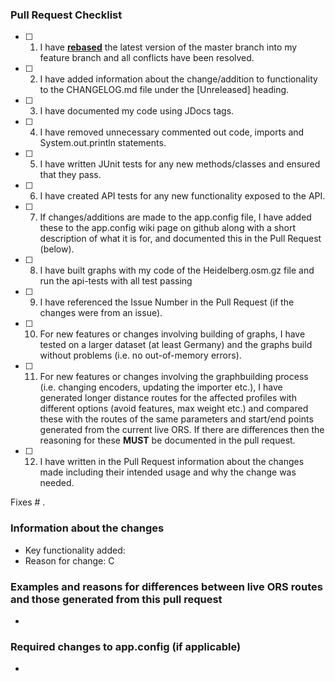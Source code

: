 ### Pull Request Checklist
<!--- Please make sure you have completed the following items BEFORE submitting a pull request (put an x in each box when you have checked you have done them): -->
- [ ] 1. I have [**rebased**](https://github.com/GIScience/openrouteservice/blob/master/CONTRIBUTE.md#pull-request-guidelines) the latest version of the master branch into my feature branch and all conflicts have been resolved.
- [ ] 2. I have added information about the change/addition to functionality to the CHANGELOG.md file under the [Unreleased] heading.
- [ ] 3. I have documented my code using JDocs tags.
- [ ] 4. I have removed unnecessary commented out code, imports and System.out.println statements.
- [ ] 5. I have written JUnit tests for any new methods/classes and ensured that they pass.
- [ ] 6. I have created API tests for any new functionality exposed to the API.
- [ ] 7. If changes/additions are made to the app.config file, I have added these to the app.config wiki page on github along with a short description of what it is for, and documented this in the Pull Request (below).
- [ ] 8. I have built graphs with my code of the Heidelberg.osm.gz file and run the api-tests with all test passing
- [ ] 9. I have referenced the Issue Number in the Pull Request (if the changes were from an issue).
- [ ] 10. For new features or changes involving building of graphs, I have tested on a larger dataset (at least Germany) and the graphs build without problems (i.e. no out-of-memory errors).
- [ ] 11. For new features or changes involving the graphbuilding process (i.e. changing encoders, updating the importer etc.), I have generated longer distance routes for the affected profiles with different options (avoid features, max weight etc.) and compared these with the routes of the same parameters and start/end points generated from the current live ORS. If there are differences then the reasoning for these **MUST** be documented in the pull request.
- [ ] 12. I have written in the Pull Request information about the changes made including their intended usage and why the change was needed.

Fixes # .

### Information about the changes
- Key functionality added:
- Reason for change: C

### Examples and reasons for differences between live ORS routes and those generated from this pull request
-

### Required changes to app.config (if applicable)
-
